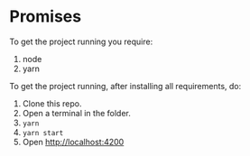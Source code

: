 Promises
======

To get the project running you require:

1. node
2. yarn

To get the project running,  after installing all requirements, do:

1. Clone this repo.
2. Open a terminal in the folder.
3. `yarn`
4. `yarn start`
5. Open [http://localhost:4200](http://localhost:4200)
